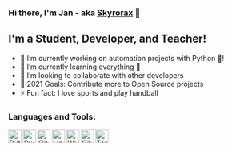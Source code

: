 ### Hi there, I'm Jan - aka [Skyrorax][website] 👋


## I'm a Student, Developer, and Teacher!

- 🔭 I’m currently working on automation projects with Python 🐍!
- 🌱 I’m currently learning everything 🤣
- 👯 I’m looking to collaborate with other developers
- 🥅 2021 Goals: Contribute more to Open Source projects
- ⚡ Fun fact: I love sports and play handball

### Languages and Tools:
<img align="left" alt="Python" width="26px" src="https://i.postimg.cc/139vBwBt/1200px-Python-logo-notext-svg.png" />
<img align="left" alt="PyCharm" width="26px" src="https://i.postimg.cc/vTtWx2pv/1200px-Py-Charm-Logo-svg.png" />
<img align="left" alt="Git" width="26px" src="https://i.postimg.cc/rwnN9bzn/Git-Icon-1788-C-150x150.png" />
<img align="left" alt="Linux" width="26px" src="https://i.postimg.cc/HLVyzk7R/149px-Tux-Flat-svg.png" />
<img align="left" alt="Windows" width="26px" src="https://i.postimg.cc/rwh45rz5/600px-Windows-logo-2012-svg.png" />
<img align="left" alt="GitHub" width="26px" src="https://i.postimg.cc/bvW2BfxJ/mark-github-512.png" />
<img align="left" alt="Terminal" width="26px" src="https://i.postimg.cc/FRSJtCpx/png-transparent-computer-icons-computer-terminal-cmd-exe-command-terminal-miscellaneous-angle-rectan.png" />

[website]: https://github.com/Skyrorax
